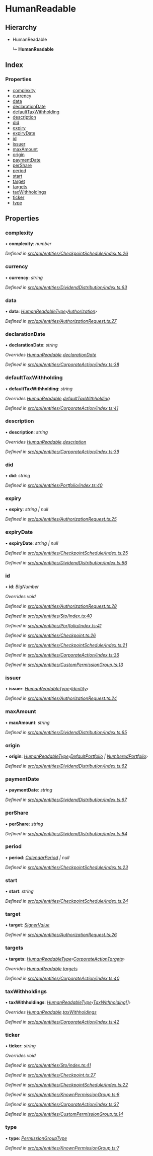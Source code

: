 # HumanReadable

## Hierarchy

* HumanReadable

  ↳ **HumanReadable**

## Index

### Properties

* [complexity](humanreadable.md#complexity)
* [currency](humanreadable.md#currency)
* [data](humanreadable.md#data)
* [declarationDate](humanreadable.md#declarationdate)
* [defaultTaxWithholding](humanreadable.md#defaulttaxwithholding)
* [description](humanreadable.md#description)
* [did](humanreadable.md#did)
* [expiry](humanreadable.md#expiry)
* [expiryDate](humanreadable.md#expirydate)
* [id](humanreadable.md#id)
* [issuer](humanreadable.md#issuer)
* [maxAmount](humanreadable.md#maxamount)
* [origin](humanreadable.md#origin)
* [paymentDate](humanreadable.md#paymentdate)
* [perShare](humanreadable.md#pershare)
* [period](humanreadable.md#period)
* [start](humanreadable.md#start)
* [target](humanreadable.md#target)
* [targets](humanreadable.md#targets)
* [taxWithholdings](humanreadable.md#taxwithholdings)
* [ticker](humanreadable.md#ticker)
* [type](humanreadable.md#type)

## Properties

### complexity

• **complexity**: _number_

_Defined in_ [_src/api/entities/CheckpointSchedule/index.ts:26_](https://github.com/PolymathNetwork/polymesh-sdk/blob/7362b318/src/api/entities/CheckpointSchedule/index.ts#L26)

### currency

• **currency**: _string_

_Defined in_ [_src/api/entities/DividendDistribution/index.ts:63_](https://github.com/PolymathNetwork/polymesh-sdk/blob/7362b318/src/api/entities/DividendDistribution/index.ts#L63)

### data

• **data**: [_HumanReadableType_](../globals.md#humanreadabletype)_‹_[_Authorization_](../globals.md#authorization)_›_

_Defined in_ [_src/api/entities/AuthorizationRequest.ts:27_](https://github.com/PolymathNetwork/polymesh-sdk/blob/7362b318/src/api/entities/AuthorizationRequest.ts#L27)

### declarationDate

• **declarationDate**: _string_

_Overrides_ [_HumanReadable_](humanreadable.md)_._[_declarationDate_](humanreadable.md#declarationdate)

_Defined in_ [_src/api/entities/CorporateAction/index.ts:38_](https://github.com/PolymathNetwork/polymesh-sdk/blob/7362b318/src/api/entities/CorporateAction/index.ts#L38)

### defaultTaxWithholding

• **defaultTaxWithholding**: _string_

_Overrides_ [_HumanReadable_](humanreadable.md)_._[_defaultTaxWithholding_](humanreadable.md#defaulttaxwithholding)

_Defined in_ [_src/api/entities/CorporateAction/index.ts:41_](https://github.com/PolymathNetwork/polymesh-sdk/blob/7362b318/src/api/entities/CorporateAction/index.ts#L41)

### description

• **description**: _string_

_Overrides_ [_HumanReadable_](humanreadable.md)_._[_description_](humanreadable.md#description)

_Defined in_ [_src/api/entities/CorporateAction/index.ts:39_](https://github.com/PolymathNetwork/polymesh-sdk/blob/7362b318/src/api/entities/CorporateAction/index.ts#L39)

### did

• **did**: _string_

_Defined in_ [_src/api/entities/Portfolio/index.ts:40_](https://github.com/PolymathNetwork/polymesh-sdk/blob/7362b318/src/api/entities/Portfolio/index.ts#L40)

### expiry

• **expiry**: _string \| null_

_Defined in_ [_src/api/entities/AuthorizationRequest.ts:25_](https://github.com/PolymathNetwork/polymesh-sdk/blob/7362b318/src/api/entities/AuthorizationRequest.ts#L25)

### expiryDate

• **expiryDate**: _string \| null_

_Defined in_ [_src/api/entities/CheckpointSchedule/index.ts:25_](https://github.com/PolymathNetwork/polymesh-sdk/blob/7362b318/src/api/entities/CheckpointSchedule/index.ts#L25)

_Defined in_ [_src/api/entities/DividendDistribution/index.ts:66_](https://github.com/PolymathNetwork/polymesh-sdk/blob/7362b318/src/api/entities/DividendDistribution/index.ts#L66)

### id

• **id**: _BigNumber_

_Overrides void_

_Defined in_ [_src/api/entities/AuthorizationRequest.ts:28_](https://github.com/PolymathNetwork/polymesh-sdk/blob/7362b318/src/api/entities/AuthorizationRequest.ts#L28)

_Defined in_ [_src/api/entities/Sto/index.ts:40_](https://github.com/PolymathNetwork/polymesh-sdk/blob/7362b318/src/api/entities/Sto/index.ts#L40)

_Defined in_ [_src/api/entities/Portfolio/index.ts:41_](https://github.com/PolymathNetwork/polymesh-sdk/blob/7362b318/src/api/entities/Portfolio/index.ts#L41)

_Defined in_ [_src/api/entities/Checkpoint.ts:26_](https://github.com/PolymathNetwork/polymesh-sdk/blob/7362b318/src/api/entities/Checkpoint.ts#L26)

_Defined in_ [_src/api/entities/CheckpointSchedule/index.ts:21_](https://github.com/PolymathNetwork/polymesh-sdk/blob/7362b318/src/api/entities/CheckpointSchedule/index.ts#L21)

_Defined in_ [_src/api/entities/CorporateAction/index.ts:36_](https://github.com/PolymathNetwork/polymesh-sdk/blob/7362b318/src/api/entities/CorporateAction/index.ts#L36)

_Defined in_ [_src/api/entities/CustomPermissionGroup.ts:13_](https://github.com/PolymathNetwork/polymesh-sdk/blob/7362b318/src/api/entities/CustomPermissionGroup.ts#L13)

### issuer

• **issuer**: [_HumanReadableType_](../globals.md#humanreadabletype)_‹_[_Identity_](../classes/identity.md)_›_

_Defined in_ [_src/api/entities/AuthorizationRequest.ts:24_](https://github.com/PolymathNetwork/polymesh-sdk/blob/7362b318/src/api/entities/AuthorizationRequest.ts#L24)

### maxAmount

• **maxAmount**: _string_

_Defined in_ [_src/api/entities/DividendDistribution/index.ts:65_](https://github.com/PolymathNetwork/polymesh-sdk/blob/7362b318/src/api/entities/DividendDistribution/index.ts#L65)

### origin

• **origin**: [_HumanReadableType_](../globals.md#humanreadabletype)_‹_[_DefaultPortfolio_](../classes/defaultportfolio.md) _\|_ [_NumberedPortfolio_](../classes/numberedportfolio.md)_›_

_Defined in_ [_src/api/entities/DividendDistribution/index.ts:62_](https://github.com/PolymathNetwork/polymesh-sdk/blob/7362b318/src/api/entities/DividendDistribution/index.ts#L62)

### paymentDate

• **paymentDate**: _string_

_Defined in_ [_src/api/entities/DividendDistribution/index.ts:67_](https://github.com/PolymathNetwork/polymesh-sdk/blob/7362b318/src/api/entities/DividendDistribution/index.ts#L67)

### perShare

• **perShare**: _string_

_Defined in_ [_src/api/entities/DividendDistribution/index.ts:64_](https://github.com/PolymathNetwork/polymesh-sdk/blob/7362b318/src/api/entities/DividendDistribution/index.ts#L64)

### period

• **period**: [_CalendarPeriod_](calendarperiod.md) _\| null_

_Defined in_ [_src/api/entities/CheckpointSchedule/index.ts:23_](https://github.com/PolymathNetwork/polymesh-sdk/blob/7362b318/src/api/entities/CheckpointSchedule/index.ts#L23)

### start

• **start**: _string_

_Defined in_ [_src/api/entities/CheckpointSchedule/index.ts:24_](https://github.com/PolymathNetwork/polymesh-sdk/blob/7362b318/src/api/entities/CheckpointSchedule/index.ts#L24)

### target

• **target**: [_SignerValue_](signervalue.md)

_Defined in_ [_src/api/entities/AuthorizationRequest.ts:26_](https://github.com/PolymathNetwork/polymesh-sdk/blob/7362b318/src/api/entities/AuthorizationRequest.ts#L26)

### targets

• **targets**: [_HumanReadableType_](../globals.md#humanreadabletype)_‹_[_CorporateActionTargets_](corporateactiontargets.md)_›_

_Overrides_ [_HumanReadable_](humanreadable.md)_._[_targets_](humanreadable.md#targets)

_Defined in_ [_src/api/entities/CorporateAction/index.ts:40_](https://github.com/PolymathNetwork/polymesh-sdk/blob/7362b318/src/api/entities/CorporateAction/index.ts#L40)

### taxWithholdings

• **taxWithholdings**: [_HumanReadableType_](../globals.md#humanreadabletype)_‹_[_TaxWithholding_](taxwithholding.md)_\[\]›_

_Overrides_ [_HumanReadable_](humanreadable.md)_._[_taxWithholdings_](humanreadable.md#taxwithholdings)

_Defined in_ [_src/api/entities/CorporateAction/index.ts:42_](https://github.com/PolymathNetwork/polymesh-sdk/blob/7362b318/src/api/entities/CorporateAction/index.ts#L42)

### ticker

• **ticker**: _string_

_Overrides void_

_Defined in_ [_src/api/entities/Sto/index.ts:41_](https://github.com/PolymathNetwork/polymesh-sdk/blob/7362b318/src/api/entities/Sto/index.ts#L41)

_Defined in_ [_src/api/entities/Checkpoint.ts:27_](https://github.com/PolymathNetwork/polymesh-sdk/blob/7362b318/src/api/entities/Checkpoint.ts#L27)

_Defined in_ [_src/api/entities/CheckpointSchedule/index.ts:22_](https://github.com/PolymathNetwork/polymesh-sdk/blob/7362b318/src/api/entities/CheckpointSchedule/index.ts#L22)

_Defined in_ [_src/api/entities/KnownPermissionGroup.ts:8_](https://github.com/PolymathNetwork/polymesh-sdk/blob/7362b318/src/api/entities/KnownPermissionGroup.ts#L8)

_Defined in_ [_src/api/entities/CorporateAction/index.ts:37_](https://github.com/PolymathNetwork/polymesh-sdk/blob/7362b318/src/api/entities/CorporateAction/index.ts#L37)

_Defined in_ [_src/api/entities/CustomPermissionGroup.ts:14_](https://github.com/PolymathNetwork/polymesh-sdk/blob/7362b318/src/api/entities/CustomPermissionGroup.ts#L14)

### type

• **type**: [_PermissionGroupType_](../enums/permissiongrouptype.md)

_Defined in_ [_src/api/entities/KnownPermissionGroup.ts:7_](https://github.com/PolymathNetwork/polymesh-sdk/blob/7362b318/src/api/entities/KnownPermissionGroup.ts#L7)

